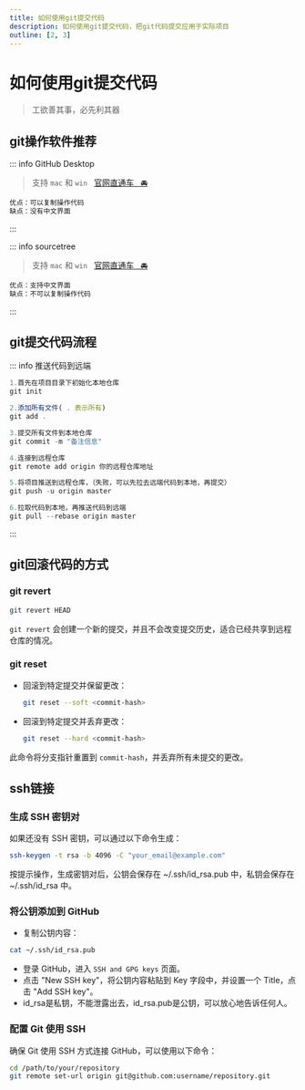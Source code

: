 ```yaml
---
title: 如何使用git提交代码
description: 如何使用git提交代码，把git代码提交应用于实际项目
outline: [2, 3]
---
```


# 如何使用git提交代码

> 工欲善其事，必先利其器

## git操作软件推荐

::: info GitHub Desktop
> 支持 `mac` 和 `win` &nbsp;&nbsp;[官网直通车&nbsp;&nbsp;&nbsp;🚘](https://desktop.github.com)
```js
优点：可以复制操作代码
缺点：没有中文界面
```
:::

::: info sourcetree
> 支持 `mac` 和 `win` &nbsp;&nbsp;[官网直通车&nbsp;&nbsp;&nbsp;🚘](https://www.sourcetreeapp.com)
```js
优点：支持中文界面
缺点：不可以复制操作代码
```
:::

## git提交代码流程

::: info 推送代码到远端
```js
1.首先在项目目录下初始化本地仓库
git init

2.添加所有文件( . 表示所有)
git add .

3.提交所有文件到本地仓库
git commit -m "备注信息"

4.连接到远程仓库
git remote add origin 你的远程仓库地址

5.将项目推送到远程仓库，（失败，可以先拉去远端代码到本地，再提交）
git push -u origin master

6.拉取代码到本地，再推送代码到远端
git pull --rebase origin master
```
:::

## git回滚代码的方式

### git revert

```sh
git revert HEAD
```

`git revert` 会创建一个新的提交，并且不会改变提交历史，适合已经共享到远程仓库的情况。

### git reset
* 回滚到特定提交并保留更改：
    ```sh
    git reset --soft <commit-hash>
    ```
* 回滚到特定提交并丢弃更改：
    ```sh
    git reset --hard <commit-hash>
    ```

此命令将分支指针重置到 `commit-hash`，并丢弃所有未提交的更改。

## ssh链接

### 生成 SSH 密钥对

如果还没有 SSH 密钥，可以通过以下命令生成：

```sh
ssh-keygen -t rsa -b 4096 -C "your_email@example.com"
```

按提示操作，生成密钥对后，公钥会保存在 ~/.ssh/id_rsa.pub 中，私钥会保存在 ~/.ssh/id_rsa 中。

### 将公钥添加到 GitHub

* 复制公钥内容：
```sh
cat ~/.ssh/id_rsa.pub
```
* 登录 GitHub，进入 `SSH and GPG keys` 页面。
* 点击 "New SSH key"，将公钥内容粘贴到 Key 字段中，并设置一个 Title，点击 "Add SSH key"。
* id_rsa是私钥，不能泄露出去，id_rsa.pub是公钥，可以放心地告诉任何人。

### 配置 Git 使用 SSH

确保 Git 使用 SSH 方式连接 GitHub，可以使用以下命令：

```sh
cd /path/to/your/repository
git remote set-url origin git@github.com:username/repository.git
```
